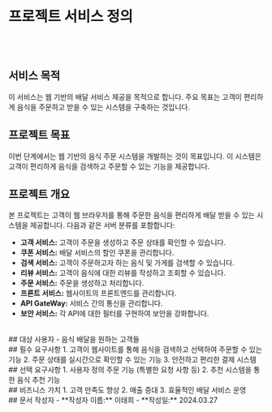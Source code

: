 # 프로젝트 서비스 정의
<br><br>
## 서비스 목적
이 서비스는 웹 기반의 배달 서비스 제공을 목적으로 합니다. 주요 목표는 고객이 편리하게 음식을 주문하고 받을 수 있는 시스템을 구축하는 것입니다.
<br>
## 프로젝트 목표
이번 단계에서는 웹 기반의 음식 주문 시스템을 개발하는 것이 목표입니다. 이 시스템은 고객이 편리하게 음식을 검색하고 주문할 수 있는 기능을 제공합니다.
<br>
## 프로젝트 개요
본 프로젝트는 고객이 웹 브라우저를 통해 주문한 음식을 편리하게 배달 받을 수 있는 시스템을 제공합니다. 다음과 같은 서버 분류를 포함합니다:
- **고객 서비스:** 고객이 주문을 생성하고 주문 상태를 확인할 수 있습니다.
- **쿠폰 서비스:** 배달 서비스의 할인 쿠폰을 관리합니다.
- **검색 서비스:** 고객이 주문하고자 하는 음식 및 가게를 검색할 수 있습니다.
- **리뷰 서비스:** 고객이 음식에 대한 리뷰를 작성하고 조회할 수 있습니다.
- **주문 서비스:** 주문을 생성하고 처리합니다.
- **프론트 서비스:** 웹사이트의 프론트엔드를 관리합니다.
- **API GateWay:** 서비스 간의 통신을 관리합니다.
- **보안 서비스:** 각 API에 대한 필터를 구현하여 보안을 강화합니다.
<br>
## 대상 사용자
- 음식 배달을 원하는 고객들
<br>
## 필수 요구사항
1. 고객이 웹사이트를 통해 음식을 검색하고 선택하여 주문할 수 있는 기능
2. 주문 상태를 실시간으로 확인할 수 있는 기능
3. 안전하고 편리한 결제 시스템
<br>
## 선택 요구사항
1. 사용자 정의 주문 기능 (특별한 요청 사항 등)
2. 추천 시스템을 통한 음식 추천 기능
<br>
## 비즈니스 가치
1. 고객 만족도 향상
2. 매출 증대
3. 효율적인 배달 서비스 운영
<br>
## 문서 작성자
- **작성자 이름:** 이태희
- **작성일:** 2024.03.27